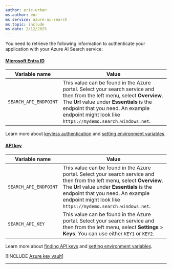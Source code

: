 ```yaml
---
author: eric-urban 
ms.author: eur 
ms.service: azure-ai-search
ms.topic: include
ms.date: 2/12/2025
---
```


You need to retrieve the following information to authenticate your application with your Azure AI Search service:

#### [Microsoft Entra ID](#tab/keyless)

|Variable name | Value |
|--------------------------|-------------|
| `SEARCH_API_ENDPOINT` | This value can be found in the Azure portal. Select your search service and then from the left menu, select **Overview**. The **Url** value under **Essentials** is the endpoint that you need. An example endpoint might look like `https://mydemo.search.windows.net`. |

Learn more about [keyless authentication](/azure/search/keyless-connections) and [setting environment variables](/azure/ai-services/cognitive-services-environment-variables).

#### [API key](#tab/api-key)

|Variable name | Value |
|--------------------------|-------------|
| `SEARCH_API_ENDPOINT` | This value can be found in the Azure portal. Select your search service and then from the left menu, select **Overview**. The **Url** value under **Essentials** is the endpoint that you need. An example endpoint might look like `https://mydemo.search.windows.net`. |
| `SEARCH_API_KEY` | This value can be found in the Azure portal. Select your search service and then from the left menu, select **Settings** > **Keys**. You can use either `KEY1` or `KEY2`.|

Learn more about [finding API keys](/azure/search/search-security-api-keys) and [setting environment variables](/azure/ai-services/cognitive-services-environment-variables).

[!INCLUDE [Azure key vault](~/reusable-content/ce-skilling/azure/includes/ai-services/security/azure-key-vault.md)]

---




